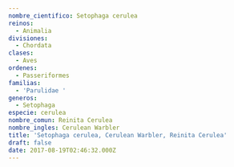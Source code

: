 ```yaml
---
nombre_cientifico: Setophaga cerulea
reinos:
  - Animalia
divisiones:
  - Chordata
clases:
  - Aves
ordenes:
  - Passeriformes
familias:
  - 'Parulidae '
generos:
  - Setophaga
especie: cerulea
nombre_comun: Reinita Cerulea
nombre_ingles: Cerulean Warbler
title: 'Setophaga cerulea, Cerulean Warbler, Reinita Cerulea'
draft: false
date: 2017-08-19T02:46:32.000Z
---
```


